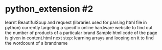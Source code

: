 # python_extension #2
learnt BeautifulSoup and request (libraries used for parsing html file in python)
currently targeting a specific online hardware website to find out the number of products of a particular brand
Sample html code of the page is given in content.html
next step: learning arrays and looping on it to find the wordcount of a brandname
